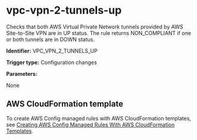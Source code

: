 # vpc\-vpn\-2\-tunnels\-up<a name="vpc-vpn-2-tunnels-up"></a>

Checks that both AWS Virtual Private Network tunnels provided by AWS Site\-to\-Site VPN are in UP status\. The rule returns NON\_COMPLIANT if one or both tunnels are in DOWN status\.

**Identifier:** VPC\_VPN\_2\_TUNNELS\_UP

**Trigger type:** Configuration changes

**Parameters:**

 None  

## AWS CloudFormation template<a name="w4aac13c29c17d277c13"></a>

To create AWS Config managed rules with AWS CloudFormation templates, see [Creating AWS Config Managed Rules With AWS CloudFormation Templates](aws-config-managed-rules-cloudformation-templates.md)\.